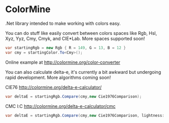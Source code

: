 ColorMine
=========

.Net library intended to make working with colors easy.

You can do stuff like easily convert between colors spaces like Rgb, Hsl, Xyz, Yyz, Cmy, Cmyk, and CIE*Lab. More spaces supported soon!

```c#
var startingRgb = new Rgb { R = 149, G = 13, B = 12 }
var cmy = startingColor.To<Cmy>();
```

Online example at http://colormine.org/color-converter

You can also calculate delta-e, it's currently a bit awkward but undergoing rapid development. More algorithms coming soon!

CIE76 http://colormine.org/delta-e-calculator/
```c#
var deltaE = startingRgb.Compare(cmy,new Cie1976Comparison);
```

CMC l:C http://colormine.org/delta-e-calculator/cmc
```c#
var deltaE = startingRgb.Compare(cmy,new Cie1976Comparison, lightness: 2, chroma: 1);
```
